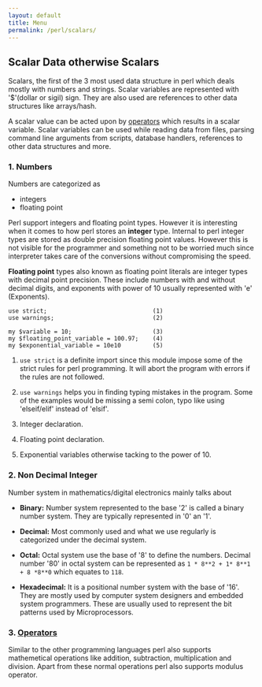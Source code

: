 ```yaml
---
layout: default
title: Menu
permalink: /perl/scalars/
---
```

## Scalar Data otherwise Scalars

Scalars, the first of the 3 most used data structure in perl which deals mostly with numbers and strings. Scalar variables are represented with '$'(dollar or sigil) sign. They are also used are references to other data structures like arrays/hash. 


A scalar value can be acted upon by [operators](#Operators) which results in a scalar variable. Scalar variables can be used while reading data from files, parsing command line arguments from scripts, database handlers, references to other data structures and more. 


### 1. Numbers

Numbers are categorized as 
- integers
- floating point

Perl support integers and floating point types. However it is interesting when it comes to how perl stores an **integer** type. Internal to perl integer types are stored as double precision floating point values. However this is not visible for the programmer and something not to be worried much since interpreter takes care of the conversions without compromising the speed.

**Floating point** types also known as floating point literals are integer types with decimal point precision. These include numbers with and without decimal digits, and exponents with power of 10 usually represented with 'e' (Exponents).

```
use strict;                              (1)
use warnings;                            (2)

my $variable = 10;                       (3)
my $floating_point_variable = 100.97;    (4)
my $exponential_variable = 10e10         (5)
```

1. `use strict` is a definite import since this module impose some of the strict rules for perl programming. It will abort the program with errors if the rules are not followed.

2. `use warnings` helps you in finding typing mistakes in the program. Some of the examples would be missing a semi colon, typo like using 'elseif/elif' instead of 'elsif'.

3. Integer declaration.
4. Floating point declaration.
5. Exponential variables otherwise tacking to the power of 10.


### 2. Non Decimal Integer
Number system in mathematics/digital electronics mainly talks about

- **Binary:** Number system represented to the base '2' is called a binary number system. They are typically represented in '0' an '1'.

- **Decimal:** Most commonly used and what we use regularly is categorized under the decimal system. 

- **Octal:** Octal system use the base of '8' to define the numbers. Decimal number '80' in octal system can be represented as `1 * 8**2 + 1* 8**1 + 8 *8**0` which equates to `118`.

- **Hexadecimal:** It is a positional number system with the base of '16'. They are mostly used by computer system designers and embedded system programmers. These are usually used to represent the bit patterns used by Microprocessors.


### 3. <A href="#Operators">Operators</A>

Similar to the other programming languages perl also supports mathemetical operations like addition, subtraction, multiplication and division. Apart from these normal operations perl also supports modulus operator.
